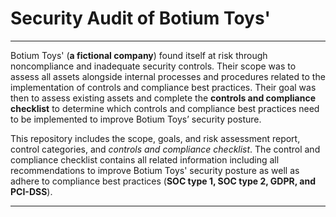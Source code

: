 # Security Audit of Botium Toys'

---

Botium Toys' (**a fictional company**) found itself at risk through noncompliance and inadequate security controls. Their scope was to assess all assets alongside internal processes and procedures related to the implementation of controls and compliance best practices. Their goal was then to assess existing assets and complete the **controls and compliance checklist** to determine which controls and compliance best practices need to be implemented to improve Botium Toys’ security posture. 

This repository includes the scope, goals, and risk assessment report, control categories, and *controls and compliance checklist*. The control and compliance checklist contains all related information including all recommendations to improve Botium Toys' security posture as well as adhere to compliance best practices (**SOC type 1, SOC type 2, GDPR, and PCI-DSS**).

---
